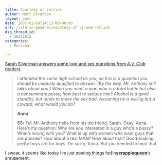 ```yaml
---
title: Courtesy of rollick
author: Matt Stratton
layout: post
date: 2007-02-09T14:13:00+00:00
url: /life-in-general/courtesy-of-lj-userrollick
dsq_thread_id:
  - 28252812
categories:
  - Personal

---
```

<span class="postbody"><a class="postlink" href="https://www.avclub.com/content/node/58250" target="_blank">Sarah Silverman answers some love and sex questions from <span style="font-style:italic;">A.V. Club</span> readers</a></span>

> <span style="font-style:italic;">I attended the same high school as you, so this is a question you should be uniquely qualified to answer. (By the way, Mr. Anthony still talks about you.) When you meet a man who is a total hottie but also a consummate pussy, how best to seduce him? Alcohol is a good standby, but tends to make the sex bad. Assuming he is willing but a coward, what would you do?</span>
> 
> <span style="font-weight:bold;">Anna</span>
> 
> <span style="font-weight:bold;">SS:</span> Tell Mr. Anthony hello from his old friend, Sarah. Okay, Anna. Here&#8217;s my question: Why are you interested in a guy who&#8217;s a pussy? What&#8217;s wrong with you? What is up with women who want guys that are pussies? How about a real MAN? How about that? Good-looking pretty boys are for boys. I&#8217;m sorry, Anna. But you needed to hear that.

I swear, it seems like today I&#8217;m just posting things for[<img style="border:0 none;vertical-align:bottom;" src="https://stat.livejournal.com/img/userinfo.gif" alt="[info]" width="17" height="17" />][1][**scrapplequeen**][2]&#8216;s amusement.

 [1]: https://scrapplequeen.livejournal.com/profile
 [2]: https://scrapplequeen.livejournal.com/